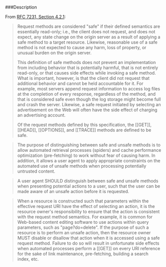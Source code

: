 <!-- --- title: Safe Method -->
<!-- --- method_property_description: safe -->

###Description

From [RFC 7231, Section 4.2.1](https://tools.ietf.org/html/rfc7231#section-4.2.1):

> Request methods are considered "safe" if their defined semantics are
> essentially read-only; i.e., the client does not request, and does
> not expect, any state change on the origin server as a result of
> applying a safe method to a target resource.  Likewise, reasonable
> use of a safe method is not expected to cause any harm, loss of
> property, or unusual burden on the origin server.
>
> This definition of safe methods does not prevent an implementation
> from including behavior that is potentially harmful, that is not
> entirely read-only, or that causes side effects while invoking a safe
> method.  What is important, however, is that the client did not
> request that additional behavior and cannot be held accountable for
> it.  For example, most servers append request information to access
> log files at the completion of every response, regardless of the
> method, and that is considered safe even though the log storage might
> become full and crash the server.  Likewise, a safe request initiated
> by selecting an advertisement on the Web will often have the side
> effect of charging an advertising account.
>
> Of the request methods defined by this specification, the [[GET]], [[HEAD]],
> [[OPTIONS]], and [[TRACE]] methods are defined to be safe.

> The purpose of distinguishing between safe and unsafe methods is to
> allow automated retrieval processes (spiders) and cache performance
> optimization (pre-fetching) to work without fear of causing harm.  In
> addition, it allows a user agent to apply appropriate constraints on
> the automated use of unsafe methods when processing potentially
> untrusted content.

> A user agent SHOULD distinguish between safe and unsafe methods when
> presenting potential actions to a user, such that the user can be
> made aware of an unsafe action before it is requested.

> When a resource is constructed such that parameters within the
> effective request URI have the effect of selecting an action, it is
> the resource owner's responsibility to ensure that the action is
> consistent with the request method semantics.  For example, it is
> common for Web-based content editing software to use actions within
> query parameters, such as "page?do=delete".  If the purpose of such a
> resource is to perform an unsafe action, then the resource owner MUST
> disable or disallow that action when it is accessed using a safe
> request method.  Failure to do so will result in unfortunate side
> effects when automated processes perform a [[GET]] on every URI reference
> for the sake of link maintenance, pre-fetching, building a search
> index, etc.

<!-- >>> methods-for-property --><!-- <<< -->

